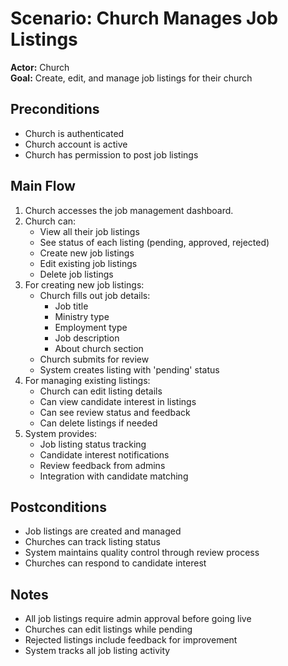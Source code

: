 # Scenario: Church Manages Job Listings

**Actor:** Church  
**Goal:** Create, edit, and manage job listings for their church

## Preconditions

- Church is authenticated
- Church account is active
- Church has permission to post job listings

## Main Flow

1. Church accesses the job management dashboard.
2. Church can:
   - View all their job listings
   - See status of each listing (pending, approved, rejected)
   - Create new job listings
   - Edit existing job listings
   - Delete job listings
3. For creating new job listings:
   - Church fills out job details:
     - Job title
     - Ministry type
     - Employment type
     - Job description
     - About church section
   - Church submits for review
   - System creates listing with 'pending' status
4. For managing existing listings:
   - Church can edit listing details
   - Can view candidate interest in listings
   - Can see review status and feedback
   - Can delete listings if needed
5. System provides:
   - Job listing status tracking
   - Candidate interest notifications
   - Review feedback from admins
   - Integration with candidate matching

## Postconditions

- Job listings are created and managed
- Churches can track listing status
- System maintains quality control through review process
- Churches can respond to candidate interest

## Notes

- All job listings require admin approval before going live
- Churches can edit listings while pending
- Rejected listings include feedback for improvement
- System tracks all job listing activity
